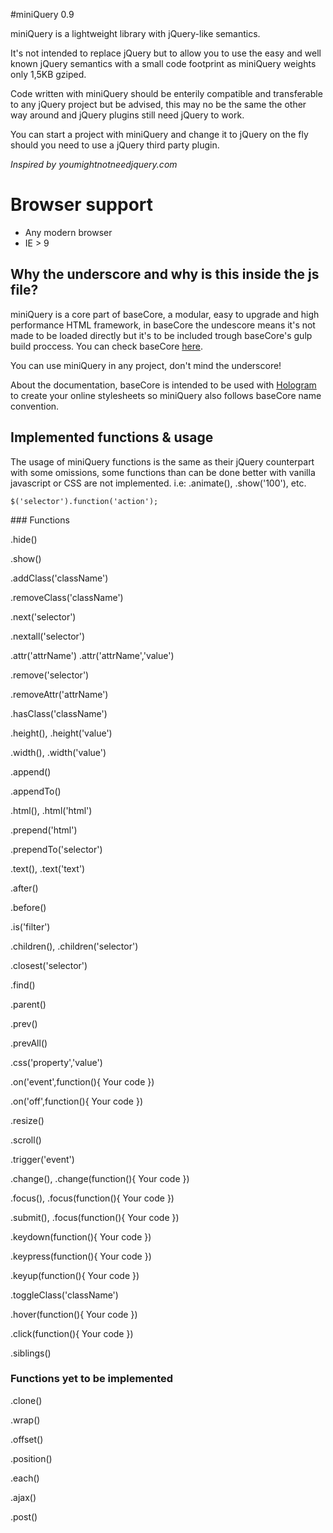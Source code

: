 #miniQuery 0.9

miniQuery is a lightweight library with jQuery-like semantics.

It's not intended to replace jQuery but to allow you to use the easy and well known jQuery semantics with a small code footprint as miniQuery weights only 1,5KB gziped.

Code written with miniQuery should be enterily compatible and transferable to any jQuery project but be advised, this may no be the same the other way around and jQuery plugins still need jQuery to work.

You can start a project with miniQuery and change it to jQuery on the fly should you need to use a jQuery third party plugin.

*Inspired by youmightnotneedjquery.com*

# Browser support

- Any modern browser
- IE > 9

## Why the underscore and why is this inside the js file?

miniQuery is a core part of baseCore, a modular, easy to upgrade and high performance HTML framework, in baseCore the undescore means it's not made to be loaded directly but it's to be included trough baseCore's gulp build proccess. You can check baseCore [here](https://github.com/dragoonDorise/baseCore).

You can use miniQuery in any project, don't mind the underscore!

About the documentation, baseCore is intended to be used with [Hologram](https://trulia.github.io/hologram/) to create your online stylesheets so miniQuery also follows baseCore name convention.

## Implemented functions & usage

The usage of miniQuery functions is the same as their jQuery counterpart with some omissions, some functions than can be done better with vanilla javascript or CSS are not implemented. i.e: .animate(), .show('100'), etc.

```js_example
$('selector').function('action');
```

### Functions

.hide()

.show()

.addClass('className')

.removeClass('className')

.next('selector')

.nextall('selector')

.attr('attrName') .attr('attrName','value') 

.remove('selector')

.removeAttr('attrName')

.hasClass('className')

.height(), .height('value')

.width(), .width('value')

.append()

.appendTo()

.html(), .html('html')

.prepend('html')

.prependTo('selector')

.text(), .text('text')

.after()

.before()

.is('filter')

.children(), .children('selector') 

.closest('selector')

.find()

.parent()

.prev()

.prevAll()

.css('property','value')

.on('event',function(){ Your code })

.on('off',function(){ Your code })

.resize()

.scroll()

.trigger('event')

.change(), .change(function(){ Your code })

.focus(), .focus(function(){ Your code })

.submit(), .focus(function(){ Your code })

.keydown(function(){ Your code })

.keypress(function(){ Your code })

.keyup(function(){ Your code })

.toggleClass('className')

.hover(function(){ Your code })

.click(function(){ Your code })

.siblings()


###  Functions yet to be implemented

.clone()

.wrap()
 
.offset()

.position()

.each()

.ajax()

.post()

